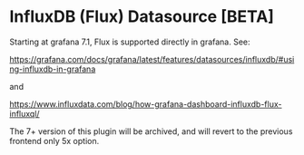 # InfluxDB (Flux) Datasource [BETA]

Starting at grafana 7.1, Flux is supported directly in grafana.  See:

https://grafana.com/docs/grafana/latest/features/datasources/influxdb/#using-influxdb-in-grafana

and

https://www.influxdata.com/blog/how-grafana-dashboard-influxdb-flux-influxql/


The 7+ version of this plugin will be archived, and will revert to the previous frontend only 5x option.
